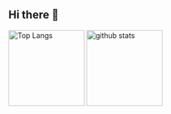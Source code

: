 ## Hi there 👋
<p align="left"> 
  
  <img alt="Top Langs" height="150px" src="https://github-stats-evirunurm.vercel.app/api/stats.js?username=yuzukq" />
  <img alt="github stats" height="150px" src="https://github-readme-stats.vercel.app/api?username=yuzukq&count_private=true&show_icons=true&show_icons=true&theme=tokyonight" />
</p>


<!--
**yuzukq/yuzukq** is a ✨ _special_ ✨ repository because its `README.md` (this file) appears on your GitHub profile.

<p align="left"> 
  
  <img alt="Top Langs" height="150px" src="https://github-readme-stats.vercel.app/api/top-langs/?username=yuzukq&layout=compact&count_private=true&show_icons=true&theme=tokyonight" />
  <img alt="github stats" height="150px" src="https://github-readme-stats.vercel.app/api?username=yuzukq&count_private=true&show_icons=true&show_icons=true&theme=tokyonight" />
</p>


Here are some ideas to get you started:

- 🔭 I’m currently working on ...
- 🌱 I’m currently learning ...
- 👯 I’m looking to collaborate on ...
- 🤔 I’m looking for help with ...
- 💬 Ask me about ...
- 📫 How to reach me: ...
- 😄 Pronouns: ...
- ⚡ Fun fact: ...
-->
